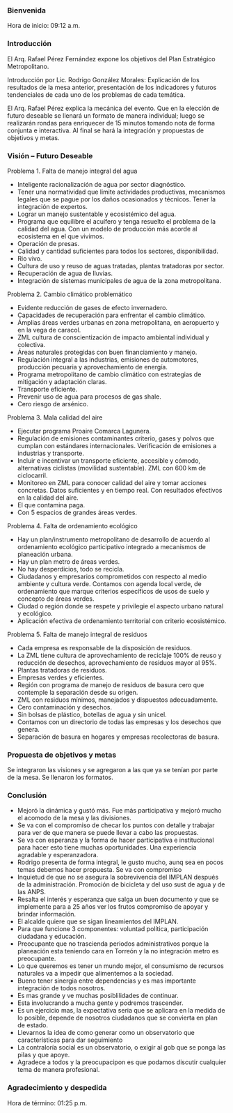 
### Bienvenida

Hora de inicio: 09:12 a.m.

### Introducción

El Arq. Rafael Pérez Fernández expone los objetivos del Plan Estratégico Metropolitano.

Introducción por Lic. Rodrigo González Morales: Explicación de los resultados de la mesa anterior, presentación de los indicadores y futuros tendenciales de cada uno de los problemas de cada temática.

El Arq. Rafael Pérez explica la mecánica del evento. Que en la elección de futuro deseable se llenará un formato de manera individual; luego se realizarán rondas para enriquecer de 15 minutos tomando nota de forma conjunta e interactiva. Al final se hará la integración y propuestas de objetivos y metas.

### Visión – Futuro Deseable

Problema 1. Falta de manejo integral del agua

* Inteligente racionalización de agua por sector diagnóstico.
* Tener una normatividad que limite actividades productivas, mecanismos legales que se pague por los daños ocasionados y técnicos. Tener la integración de expertos.
* Lograr un manejo sustentable y ecosistémico del agua.
* Programa que equilibre el acuífero y tenga resuelto el problema de la calidad del agua. Con un modelo de producción más acorde al ecosistema en el que vivimos.
* Operación de presas.
* Calidad y cantidad suficientes para todos los sectores, disponibilidad.
* Rio vivo.
* Cultura de uso y reuso de aguas tratadas, plantas tratadoras por sector.
* Recuperación de agua de lluvias.
* Integración de sistemas municipales de agua de la zona metropolitana.

Problema 2. Cambio climático problemático

* Evidente reducción de gases de efecto invernadero.
* Capacidades de recuperación para enfrentar el cambio climático.
* Ámplias áreas verdes urbanas en zona metropolitana, en aeropuerto y en la vega de caracol.
* ZML cultura de conscientización de impacto ambiental individual y colectiva.
* Áreas naturales protegidas con buen financiamiento y manejo.
* Regulación integral a las industrias, emisiones de automotores, producción pecuaria y aprovechamiento de energía.
* Programa metropolitano de cambio climático con estrategias de mitigación y adaptación claras.
* Transporte eficiente.
* Prevenir uso de agua para procesos de gas shale.
* Cero riesgo de arsénico.

Problema 3. Mala calidad del aire

* Ejecutar programa Proaire Comarca Lagunera.
* Regulación de emisiones contaminantes criterio, gases y polvos que cumplan con estándares internacionales. Verificación de emisiones a industrias y transporte.
* Incluir e incentivar un transporte eficiente, accesible y cómodo, alternativas ciclistas (movilidad sustentable). ZML con 600 km de ciclocarril.
* Monitoreo en ZML para conocer calidad del aire y tomar acciones concretas. Datos suficientes y en tiempo real. Con resultados efectivos en la calidad del aire.
* El que contamina paga.
* Con 5 espacios de grandes áreas verdes.

Problema 4. Falta de ordenamiento ecológico

* Hay un plan/instrumento metropolitano de desarrollo de acuerdo al ordenamiento ecológico participativo integrado a mecanismos de planeación urbana.
* Hay un plan metro de áreas verdes.
* No hay desperdicios, todo se recicla.
* Ciudadanos y empresarios comprometidos con respecto al medio ambiente y cultura verde. Contamos con agenda local verde, de ordenamiento que marque criterios específicos de usos de suelo y concepto de áreas verdes.
* Ciudad o región donde se respete y privilegie el aspecto urbano natural y ecológico.
* Aplicación efectiva de ordenamiento territorial con criterio ecosistémico.

Problema 5. Falta de manejo integral de residuos

* Cada empresa es responsable de la disposición de residuos.
* La ZML tiene cultura de aprovechamiento de reciclaje 100% de reuso y reducción de desechos, aprovechamiento de residuos mayor al 95%.
* Plantas tratadoras de residuos.
* Empresas verdes y eficientes.
* Región con programa de manejo de residuos de basura cero que contemple la separación desde su origen.
* ZML con residuos mínimos, manejados y dispuestos adecuadamente.
* Cero contaminación y desechos.
* Sin bolsas de plástico, botellas de agua y sin unicel.
* Contamos con un directorio de todas las empresas y los desechos que genera.
* Separación de basura en hogares y empresas recolectoras de basura.

### Propuesta de objetivos y metas

Se integraron las visiones y se agregaron a las que ya se tenían por parte de la mesa. Se llenaron los formatos.

### Conclusión

* Mejoró la dinámica y gustó más. Fue más participativa y mejoró mucho el acomodo de la mesa y las divisiones.
* Se va con el compromiso de checar los puntos con detalle y trabajar para ver de que manera se puede llevar a cabo las propuestas.
* Se va con esperanza y la forma de hacer participativa e institucional para hacer esto tiene muchas oportunidades. Una experiencia agradable y esperanzadora.
* Rodrigo presenta de forma integral, le gusto mucho, aunq sea en pocos temas debemos hacer propuesta. Se va con compromiso
* Inquietud de que no se asegura la sobrevivencia del IMPLAN después de la administración. Promoción de bicicleta y del uso sust de agua y de las ANPS.
* Resalta el interés y esperanza que salga un buen documento y que se implemente para a 25 años ver los frutos compromiso de apoyar y brindar información.
* El alcalde quiere que se sigan lineamientos del IMPLAN.
* Para que funcione 3 componentes: voluntad política, participación ciudadana y educación.
* Preocupante que no trascienda periodos administrativos porque la planeación esta teniendo cara en Torreón y la no integración metro es preocupante.
* Lo que queremos es tener un mundo mejor, el consumismo de recursos naturales va a impedir que alimentemos a la sociedad.
* Bueno tener sinergia entre dependencias y es mas importante integración de todos nosotros.
* Es mas grande y ve muchas posiblilidades de continuar.
* Esta involucrando a mucha gente y podremos trascender.
* Es un ejercicio mas, la expectativa seria que se aplicara en la medida de lo posible, depende de nosotros ciudadanos que se convierta en plan de estado.
* Llevarnos la idea de como generar como un observatorio que características para dar seguimiento
* La contraloría social es un observatorio, o exigir al gob que se ponga las pilas y que apoye.
* Agradece a todos y la preocupacipon es que podamos discutir cualquier tema de manera profesional.

### Agradecimiento y despedida

Hora de término: 01:25 p.m.
